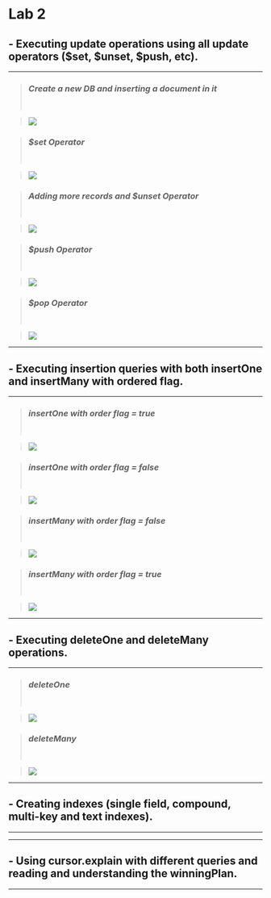 # Lab 2


## - Executing update operations using all update operators ($set, $unset, $push, etc).
----------
>### *Create a new DB and inserting a document in it*
> <br>

>![](./1.png)

>### *$set Operator*
> <br>

>![](./2.png)


>### *Adding more records and $unset Operator*
> <br>

>![](./3.png)

>### *$push Operator*
> <br>

>![](./4.png)

>### *$pop Operator*
> <br>

>![](./5.png)


----------
## - Executing insertion queries with both insertOne and insertMany with ordered flag.
----------

>### *insertOne with order flag = true*
> <br>

>![](./6.png)


>### *insertOne with order flag = false*
> <br>

>![](./7.png)


>### *insertMany with order flag = false*
> <br>

>![](./8.png)


>### *insertMany with order flag = true*
> <br>

>![](./9.png)
----------
## - Executing deleteOne and deleteMany operations.
----------


>### *deleteOne*
> <br>

>![](./10.png)

>### *deleteMany*
> <br>

>![](./11.png)

----------
## - Creating indexes (single field, compound, multi-key and text indexes).
----------

----------
## - Using cursor.explain with different queries and reading and understanding the winningPlan.
----------
